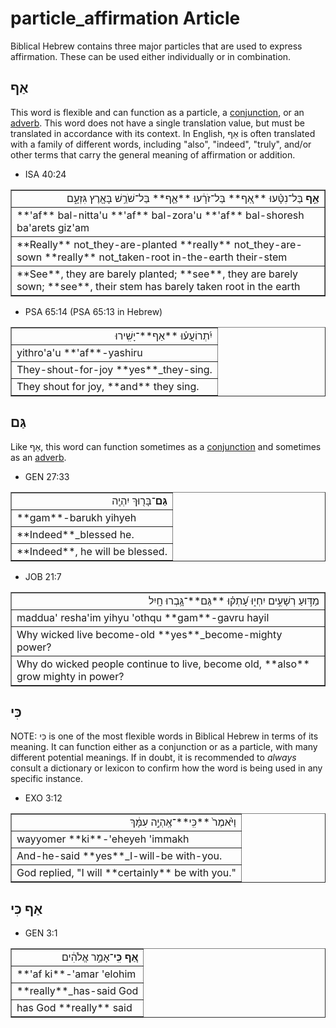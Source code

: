 # particle_affirmation Article
Biblical Hebrew contains three major particles that are used to express affirmation. These can be used either individually or in combination.  

## אַף
This word is flexible and can function as a particle, a [conjunction](https://git.door43.org/Door43/en-uhg/src/master/content/conjunction/02.md), or an [adverb](https://git.door43.org/Door43/en-uhg/src/master/content/adverb/02.md#-3). This word does not have a single translation value, but must be translated in accordance with its context.  In English, אַף is often translated with a family of different words, including "also", "indeed", "truly", and/or other terms that carry the general meaning of affirmation or addition.

* ISA 40:24
<table border="1" class="docutils">
<colgroup>
<col width="100%" />
</colgroup>
<tbody valign="top">
<tr class="row-odd" align="right"><td><b>אַ֣ף</b> בַּל־נִטָּ֗עוּ **אַ֚ף** בַּל־זֹרָ֔עוּ **אַ֛ף** בַּל־שֹׁרֵ֥שׁ בָּאָ֖רֶץ גִּזְעָ֑ם</td>
</tr>
<tr class="row-even"><td>**'af** bal-nitta'u **'af** bal-zora'u **'af** bal-shoresh ba'arets giz'am</td>
</tr>
<tr class="row-odd"><td>**Really** not_they-are-planted **really** not_they-are-sown **really** not_taken-root in-the-earth their-stem</td>
</tr>
<tr class="row-even"><td>**See**, they are barely planted; **see**, they are barely sown; **see**, their stem has barely taken root in the earth</td>
</tr>
</tbody>
</table>

* PSA 65:14 (PSA 65:13 in Hebrew)
<table border="1" class="docutils">
<colgroup>
<col width="100%" />
</colgroup>
<tbody valign="top">
<tr class="row-odd" align="right"><td>יִ֝תְרוֹעֲע֗וּ **אַף**־יָשִֽׁירוּ</td>
</tr>
<tr class="row-even"><td>yithro'a'u **'af**-yashiru</td>
</tr>
<tr class="row-odd"><td>They-shout-for-joy **yes**_they-sing.</td>
</tr>
<tr class="row-even"><td>They shout for joy, **and** they sing.</td>
</tr>
</tbody>
</table>

## גַּם
Like אַף, this word can function sometimes as a [conjunction](https://git.door43.org/Door43/en-uhg/src/master/content/conjunction/02.md) and sometimes as an [adverb](https://git.door43.org/Door43/en-uhg/src/master/content/adverb/02.md#-2).

* GEN 27:33
<table border="1" class="docutils">
<colgroup>
<col width="100%" />
</colgroup>
<tbody valign="top">
<tr class="row-odd" align="right"><td><b>גַּם</b>־בָּר֖וּךְ יִהְיֶֽה</td>
</tr>
<tr class="row-even"><td>**gam**-barukh yihyeh</td>
</tr>
<tr class="row-odd"><td>**Indeed**_blessed he.</td>
</tr>
<tr class="row-even"><td>**Indeed**, he will be blessed.</td>
</tr>
</tbody>
</table>

* JOB 21:7
<table border="1" class="docutils">
<colgroup>
<col width="100%" />
</colgroup>
<tbody valign="top">
<tr class="row-odd" align="right"><td>מַדּ֣וּעַ רְשָׁעִ֣ים יִחְי֑וּ עָ֝תְק֗וּ **גַּם**־גָּ֥בְרוּ חָֽיִל</td>
</tr>
<tr class="row-even"><td>maddua' resha'im yihyu 'othqu **gam**-gavru hayil</td>
</tr>
<tr class="row-odd"><td>Why wicked live become-old **yes**_become-mighty power?</td>
</tr>
<tr class="row-even"><td>Why do wicked people continue to live, become old, **also** grow mighty in power?</td>
</tr>
</tbody>
</table>


## כִּי

NOTE: כִּי is one of the most flexible words in Biblical Hebrew in terms of its meaning. It can function either as a conjunction or as a particle, with many different potential meanings. If in doubt, it is recommended to *always* consult a dictionary or lexicon to confirm how the word is being used in any specific instance.

* EXO 3:12
<table border="1" class="docutils">
<colgroup>
<col width="100%" />
</colgroup>
<tbody valign="top">
<tr class="row-odd" align="right"><td>וַיֹּ֙אמֶר֙ **כִּֽי**־אֶֽהְיֶ֣ה עִמָּ֔ךְ</td>
</tr>
<tr class="row-even"><td>wayyomer **ki**-'eheyeh 'immakh</td>
</tr>
<tr class="row-odd"><td>And-he-said **yes**_I-will-be with-you.</td>
</tr>
<tr class="row-even"><td>God replied, "I will **certainly** be with you."</td>
</tr>
</tbody>
</table>

## אַף כִּי

* GEN 3:1
<table border="1" class="docutils">
<colgroup>
<col width="100%" />
</colgroup>
<tbody valign="top">
<tr class="row-odd" align="right"><td><b>אַ֚ף כִּֽי</b>־אָמַ֣ר אֱלֹהִ֔ים</td>
</tr>
<tr class="row-even"><td>**'af ki**-'amar 'elohim</td>
</tr>
<tr class="row-odd"><td>**really**_has-said God</td>
</tr>
<tr class="row-even"><td>has God **really** said</td>
</tr>
</tbody>
</table>